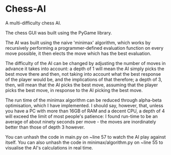 # Chess-AI
A multi-difficulty chess AI.

The chess GUI was built using the PyGame library. 

The AI was built using the naive 'minimax' algorithm, which works by recursively performing a programmer-defined evaluation function on every move possible, it then elects the move which has the best evaluation. 

The difficulty of the AI can be changed by adjusting the number of moves in advance it takes into account: a depth of 1 will mean the AI simply picks the best move there and then, not taking into account what the best response of the player would be, and the implications of that therefore; a depth of 3, then, will mean that the AI picks the best move, assuming that the player picks the best move, in response to the AI picking the best move.

The run time of the minimax algorithm can be reduced through alpha-beta optimisation, which I have implemented. I should say, however, that, unless you have a PC with more than 16GB of RAM and a decent CPU, a depth of 4 will exceed the limit of most people's patience: I found run-time to be an average of about ninety seconds per move - the moves are inordinately better than those of depth 3 however.

You can unhash the code in main.py on ~line 57 to watch the AI play against itself.
You can also unhash the code in minimax/algorithm.py on ~line 55 to visualise the AI's calculations in real time.
